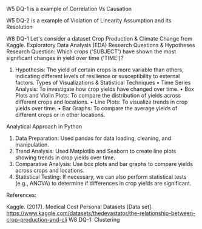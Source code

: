W5 DQ-1 is a example of Correlation Vs Causation

W5 DQ-2 is a example of Violation of Linearity Assumption and its Resolution

W8 DQ-1
Let's consider a dataset Crop Production & Climate Change from Kaggle.
Exploratory Data Analysis (EDA)
Research Questions & Hypotheses
Research Question: Which crops ('SUBJECT') have shown the most significant changes in yield over time ('TIME')?
1.	Hypothesis: The yield of certain crops is more variable than others, indicating different levels of resilience or susceptibility to external factors.
Types of Visualizations & Statistical Techniques
•	Time Series Analysis: To investigate how crop yields have changed over time.
•	Box Plots and Violin Plots: To compare the distribution of yields across different crops and locations.
•	Line Plots: To visualize trends in crop yields over time.
•	Bar Graphs: To compare the average yields of different crops or in other locations.

Analytical Approach in Python
1.	Data Preparation: Used pandas for data loading, cleaning, and manipulation.
2.	Trend Analysis: Used Matplotlib and Seaborn to create line plots showing trends in crop yields over time.
3.	Comparative Analysis: Use box plots and bar graphs to compare yields across crops and locations.
4.	Statistical Testing: If necessary, we can also perform statistical tests (e.g., ANOVA) to determine if differences in crop yields are significant.


References:

Kaggle. (2017). Medical Cost Personal Datasets [Data set]. https://www.kaggle.com/datasets/thedevastator/the-relationship-between-crop-production-and-cli
 W8 DQ-1: Clustering
